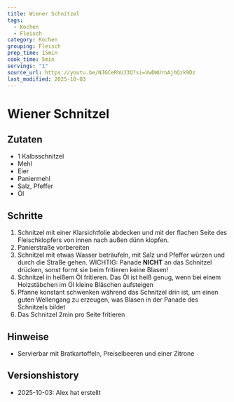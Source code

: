 ```yaml
---
title: Wiener Schnitzel
tags:
  - Kochen
  - Fleisch
category: Kochen
grouping: Fleisch
prep_time: 15min
cook_time: 5min
servings: "1"
source_url: https://youtu.be/NJGCeRhUJ3Q?si=VwDWUrnAjhQzk9Dz
last_modified: 2025-10-03
---
```

# Wiener Schnitzel

## Zutaten
- 1 Kalbsschnitzel
- Mehl
- Eier
- Paniermehl
- Salz, Pfeffer
- Öl

## Schritte
1. Schnitzel mit einer Klarsichtfolie abdecken und mit der flachen Seite des Fleischklopfers von innen nach außen dünn klopfen.
2. Panierstraße vorbereiten
3. Schnitzel mit etwas Wasser beträufeln, mit Salz und Pfeffer würzen und durch die Straße gehen. 
   WICHTIG: Panade **NICHT** an das Schnitzel drücken, sonst formt sie beim fritieren keine Blasen!
4. Schnitzel in heißem Öl fritieren. Das Öl ist heiß genug, wenn bei einem Holzstäbchen im Öl kleine Bläschen aufsteigen
5. Pfanne konstant schwenken während das Schnitzel drin ist, um einen guten Wellengang zu erzeugen, was Blasen in der Panade des Schnitzels bildet
6. Das Schnitzel 2min pro Seite fritieren

## Hinweise
- Servierbar mit Bratkartoffeln, Preiselbeeren und einer Zitrone
  
## Versionshistory
- 2025-10-03: Alex hat erstellt

  

<!-- Ende der Vorlage -->
<!-- MARKER FOR MAPPER SCRIPT -->